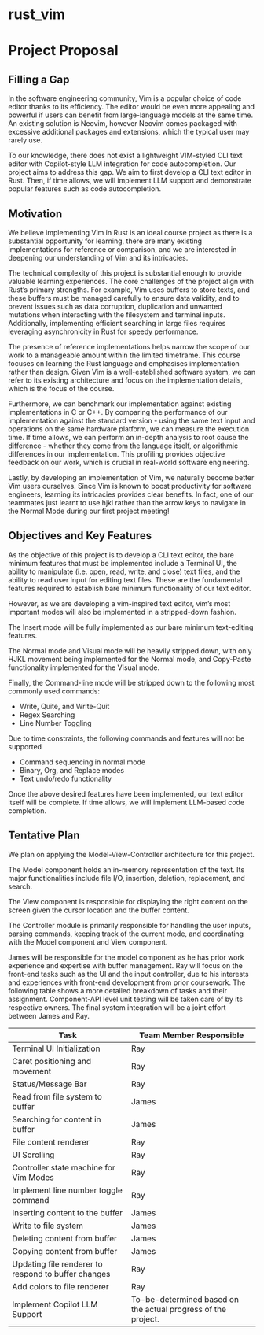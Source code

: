 # rust_vim 

# Project Proposal

## Filling a Gap
In the software engineering community, Vim is a popular choice of code editor thanks to its efficiency. The editor would be even more appealing and powerful if users can benefit from large-language models at the same time. An existing solution is Neovim, however Neovim comes packaged with excessive additional packages and extensions, which the typical user may rarely use. 

To our knowledge, there does not exist a lightweight VIM-styled CLI text editor with Copilot-style LLM integration for code autocompletion. Our project aims to address this gap. We aim to first develop a CLI text editor in Rust. Then, if time allows, we will implement LLM support and demonstrate popular features such as code autocompletion.

## Motivation
We believe implementing Vim in Rust is an ideal course project as there is a substantial opportunity for learning, there are many existing implementations for reference or comparison, and we are interested in deepening our understanding of Vim and its intricacies.

The technical complexity of this project is substantial enough to provide valuable learning experiences. The core challenges of the project align with Rust’s primary strengths. For example, Vim uses buffers to store texts, and these buffers must be managed carefully to ensure data validity, and to prevent issues such as data corruption, duplication and unwanted mutations when interacting with the filesystem and terminal inputs. Additionally, implementing efficient searching in large files requires leveraging asynchronicity in Rust for speedy performance. 

The presence of reference implementations helps narrow the scope of our work to a manageable amount within the limited timeframe. This course focuses on learning the Rust language and emphasises implementation rather than design.  Given Vim is a well-established software system, we can refer to its existing architecture and focus on the implementation details, which is the focus of the course. 

Furthermore, we can benchmark our implementation against existing implementations in C or C++. By comparing the performance of our implementation against the standard version - using the same text input and operations on the same hardware platform, we can measure the execution time. If time allows, we can perform an in-depth analysis to root cause the difference - whether they come from the language itself, or algorithmic differences in our implementation. This profiling provides objective feedback on our work, which is crucial in real-world software engineering. 

Lastly, by developing an implementation of Vim, we naturally become better Vim users ourselves. Since Vim is known to boost productivity for software engineers, learning its intricacies provides clear benefits. In fact, one of our teammates just learnt to use hjkl rather than the arrow keys to navigate in the Normal Mode during our first project meeting!

## Objectives and Key Features
As the objective of this project is to develop a CLI text editor, the bare minimum features that must be implemented include a Terminal UI, the ability to manipulate (i.e. open, read, write, and close) text files, and the ability to read user input for editing text files. These are the fundamental features required to establish bare minimum functionality of our text editor. 

However, as we are developing a vim-inspired text editor, vim’s most important modes will also be implemented in a stripped-down fashion. 

The Insert mode will be fully implemented as our bare minimum text-editing features. 

The Normal mode and Visual mode will be heavily stripped down, with only HJKL movement being implemented for the Normal mode, and Copy-Paste functionality implemented for the Visual mode. 

Finally, the Command-line mode will be stripped down to the following most commonly used commands:
* Write, Quite, and Write-Quit
* Regex Searching
* Line Number Toggling

Due to time constraints, the following commands and features will not be supported
* Command sequencing in normal mode 
* Binary, Org, and Replace modes
* Text undo/redo functionality

Once the above desired features have been implemented, our text editor itself will be complete. If time allows, we will implement LLM-based code completion. 

## Tentative Plan
We plan on applying the Model-View-Controller architecture for this project. 

The Model component holds an in-memory representation of the text. Its major functionalities include file I/O, insertion, deletion, replacement, and search. 

The View component is responsible for displaying the right content on the screen given the cursor location and the buffer content.

The Controller module is primarily responsible for handling the user inputs, parsing commands, keeping track of the current mode, and coordinating with the Model component and View component.  

James will be responsible for the model component as he has prior work experience and expertise with buffer management. Ray will focus on the front-end tasks such as the UI and the input controller, due to his interests and experiences with front-end development from prior coursework. The following table shows a more detailed breakdown of tasks and their assignment. Component-API level unit testing will be taken care of by its respective owners. The final system integration will be a joint effort between James and Ray.

| Task                                                | Team Member Responsible                                       |
| --------------------------------------------------- | ------------------------------------------------------------- |
| Terminal UI Initialization                          | Ray                                                           |
| Caret positioning and movement                      | Ray                                                           |
| Status/Message Bar                                  | Ray                                                           |
| Read from file system to buffer                     | James                                                         |
| Searching for content in buffer                     | James                                                         |
| File content renderer                               | Ray                                                           |
| UI Scrolling                                        | Ray                                                           |
| Controller state machine for Vim Modes              | Ray                                                           |
| Implement line number toggle command                | Ray                                                           |
| Inserting content to the buffer                     | James                                                         |
| Write to file system                                | James                                                         |
| Deleting content from buffer                        | James                                                         |
| Copying content from buffer                         | James                                                         |
| Updating file renderer to respond to buffer changes | Ray                                                           |
| Add colors to file renderer                         | Ray                                                           |
| Implement Copilot LLM Support                       | To-be-determined based on the actual progress of the project. |
